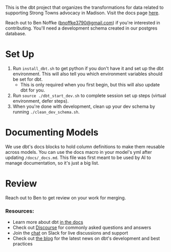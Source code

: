 This is the dbt project that organizes the transformations for data related to supporting Strong Towns advocacy in Madison. Visit the docs page [here](https://madison-data.house/docs/#!/overview).

Reach out to Ben Noffke (bnoffke3790@gmail.com) if you're interested in contributing. You'll need a development schema created in our postgres database.

# Set Up
1. Run `install_dbt.sh` to get python if you don't have it and set up the dbt environment. This will also tell you which environment variables should be set for dbt.
    - This is only required when you first begin, but this will also update dbt for you.
2. Run `source ./dbt_start_dev.sh` to complete session set up steps (virtual environment, defer steps).
3. When you're done with development, clean up your dev schema by running `./clean_dev_schema.sh`.

# Documenting Models
We use dbt's docs blocks to hold column definitions to make them reusable across models. You can use the docs macro in your model's yml after updating `/docs/_docs.md`. This file was first meant to be used by AI to manage documentation, so it's just a big list.

# Review
Reach out to Ben to get review on your work for merging.

### Resources:
- Learn more about dbt [in the docs](https://docs.getdbt.com/docs/introduction)
- Check out [Discourse](https://discourse.getdbt.com/) for commonly asked questions and answers
- Join the [chat](https://community.getdbt.com/) on Slack for live discussions and support
- Check out [the blog](https://blog.getdbt.com/) for the latest news on dbt's development and best practices
